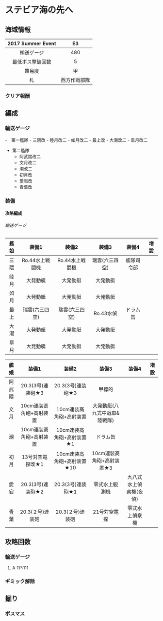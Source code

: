 # ステビア海の先へ

## 海域情報

| 2017 Summer Event | E3           |
| :-:               | :-:          |
| 輸送ゲージ        | 480          |
| 最低ボス撃破回数  | 5            |
| 難易度            | 甲           |
| 札                | 西方作戦部隊 |


### クリア報酬



## 編成

### 輸送ゲージ

-　第一艦隊
	- 三隈改
	- 睦月改二
	- 如月改二
	- 最上改
	- 大潮改二
	- 皐月改二
- 第二艦隊
	- 阿武隈改二
	- 文月改二
	- 潮改二
	- 初月改
	- 愛宕改
	- 青葉改

### 装備

#### 攻略編成

###### 輸送ゲージ

| 艦娘 | 装備1                   | 装備2              | 装備3              | 装備4              | 増設 |
| :-:  | :---------------------: | :----------------: | :----------------: | :----------------: | :-:  |
| 三隈 | Ro.44水上戦闘機         | Ro.44水上戦闘機    | 瑞雲(六三四空)     | 艦隊司令部         |      |
| 睦月 | 大発動艇                | 大発動艇           | 大発動艇           |                    |      |
| 如月 | 大発動艇                | 大発動艇           | 大発動艇           |                    |      |
| 最上 | 瑞雲(六三四空)          | 瑞雲(六三四空)     | Ro.43水偵          | ドラム缶           |      |
| 大潮 | 大発動艇                | 大発動艇           | 大発動艇           |                    |      |
| 皐月 | 大発動艇                | 大発動艇           | 大発動艇           |                    |      |

| 艦娘   | 装備1                   | 装備2                      | 装備3                         | 装備4                  | 増設 |
| :-:    | :---------------------: | :----------------:         | :----------------:            | :----------------:     | :-:  |
| 阿武隈 | 20.3(3号)連装砲★3       | 20.3(3号)連装砲★3          | 甲標的                        |                        |      |
| 文月   | 10cm連装高角砲+高射装置 | 10cm連装高角砲+高射装置    | 大発動艇(八九式中戦車&陸戦隊) |                        |      |
| 潮     | 10cm連装高角砲+高射装置 | 10cm連装高角砲+高射装置★1  | ドラム缶                      |                        |      |
| 初月   | 13号対空電探改★1        | 10cm連装高角砲+高射装置★10 | 10cm連装高角砲+高射装置★3     |                        |      |
| 愛宕   | 20.3(3号)連装砲★2       | 20.3(3号)連装砲★1          | 零式水上観測機                | 九八式水上偵察機(夜偵) |      |
| 青葉   | 20.3(２号)連装砲        | 20.3(２号)連装砲           | 21号対空電探                  | 零式水上偵察機         |      |


## 攻略回数

### 輸送ゲージ

1. A TP:111


### ギミック解除

## 掘り

### ボスマス


